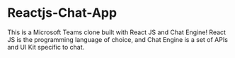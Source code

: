 # Reactjs-Chat-App
This is a Microsoft Teams clone built with React JS and Chat Engine!  React JS is the programming language of choice, and Chat Engine is a set of APIs and UI Kit specific to chat.
